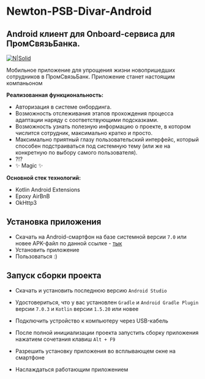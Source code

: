 # Newton-PSB-Divar-Android

## Android клиент для Onboard-сервиса для ПромСвязьБанка.

[![N|Solid](https://sdtimes.com/wp-content/uploads/2021/08/kotlin-logo-150x60.jpeg)](https://kotlinlang.org)

Мобильное приложение для упрощения жизни новопришедших сотрудников в ПромСвязьБанк. Приложение станет настоящим компаньоном

**Реализованная функциональность:**
- Авторизация в системе онбординга.
- Возможность отслеживания этапов прохождения процесса адаптации наряду с соответствующими подсказками.
- Возможность узнать полезную информацию о проекте, в котором числится сотрудник, максимально кратко и просто.
- Максимально приятный глазу пользовательский интерфейс, который способен подстраиваться под системную тему (или же на конкретную по выбору самого пользователя).
- ?!?
- ✨ Magic ✨

**Основной стек технологий:**
- Kotlin Android Extensions
- Epoxy AirBnB
- OkHttp3

## Установка приложения
- Скачать на Android-смартфон на базе системной версии ```7.0``` или новее APK-файл по данной ссылке - [тык][download_apk]
- Установить приложение
- Пользоваться :)

## Запуск сборки проекта
- Скачать и установить последнюю версию ```Android Studio```
- Удостовериться, что у вас установлен ```Gradle``` и ```Android Gradle Plugin``` версии ```7.0.3``` и ```Kotlin``` версии ```1.5.20``` или новее
- Подключить устройство к компьютеру через USB-кабель
- После полной инициализации проекта запустить сборку приложения нажатием сочетания клавиш ```Alt + F9```
- Разрешить установку приложения во всплывающем окне на смартфоне
- Наслаждаться работающим приложением


   [download_apk]: <http://http://31.172.66.226:8080/mobileapp>

